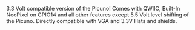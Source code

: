3.3 Volt compatible version of the Picuno!
Comes with QWIIC, Built-In NeoPixel on GPIO14 and all other features except 5.5 Volt level shifting of the Picuno. Directly compatible with VGA and 3.3V Hats and shields. 
